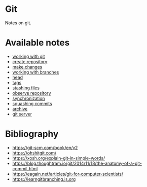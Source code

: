 # Git
Notes on git.

<h1>Available notes</h1>

* <a href="https://github.com/djeada/Git/blob/main/notes/wroking_with_github.md">working with git</a>
* <a href="https://github.com/djeada/Git/blob/main/notes/create_repository.md">create repository</a>
* <a href="https://github.com/djeada/Git/blob/main/notes/make_changes.md">make changes</a>
* <a href="https://github.com/djeada/Git/blob/main/notes/working_with_branches.md">working with branches</a>
* <a href="https://github.com/djeada/Git/blob/main/notes/head.md">head</a>
* <a href="https://github.com/djeada/Git/blob/main/notes/tags.md">tags</a>
* <a href="https://github.com/djeada/Git/blob/main/notes/stashing_files.md">stashing files</a>
* <a href="https://github.com/djeada/Git/blob/main/notes/observe_repository.md">observe repository</a>
* <a href="https://github.com/djeada/Git/blob/main/notes/synchronization.md">synchronization</a>
* <a href="https://github.com/djeada/Git/blob/main/notes/squashing_commits.md">squashing commits</a>
* <a href="https://github.com/djeada/Git/blob/main/notes/archive.md">archive</a>
* <a href="https://github.com/djeada/Git/blob/main/notes/git_server.md">git server</a>

<h1>Bibliography</h1>

* https://git-scm.com/book/en/v2
* https://ohshitgit.com/
* https://xosh.org/explain-git-in-simple-words/
* https://blog.thoughtram.io/git/2014/11/18/the-anatomy-of-a-git-commit.html
* https://eagain.net/articles/git-for-computer-scientists/
* https://learngitbranching.js.org
